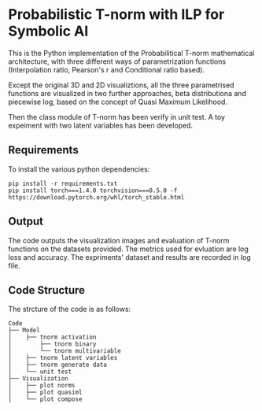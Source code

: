 # Probabilistic T-norm with ILP for Symbolic AI

This is the Python implementation of the Probabilitical T-norm mathematical architecture, wIth three different ways of parametrization  functions (Interpolation ratio, Pearson's r and Conditional ratio based).

Except the original 3D and 2D visualiztions, all the three parametrised functions are visualized in two further approaches, beta distributiona and piecewise log, based on the concept of Quasi Maximum Likelihood.

Then the class module of T-norm has been verify in unit test. A toy expeiment with two latent variables has been developed.


## Requirements

To install the various python dependencies:

```
pip install -r requirements.txt
pip install torch===1.4.0 torchvision===0.5.0 -f https://download.pytorch.org/whl/torch_stable.html
```

## Output

The code outputs the visualization images and evaluation of T-norm functions on the datasets provided. The metrics used for evluation are log loss and accuracy. The expriments' dataset and results are recorded in log file. 


## Code Structure

The strcture of the code is as follows:

```
Code
├── Model
│    ├── tnorm activation
│        ├── tnorm binary
│        └── tnorm multivariable
│    ├── tnorm latent variables
│    ├── tnorm generate data
│    └── unit test
├── Visualization
│    ├── plot norms
│    ├── plot quasiml
│    └── plot compose
```
